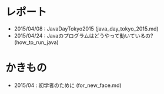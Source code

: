 # レポート
- 2015/04/08 : JavaDayTokyo2015 (java_day_tokyo_2015.md)
- 2015/04/24 : Javaのプログラムはどうやって動いているの? (how_to_run_java)

# かきもの
- 2015/04 : 初学者のために (for_new_face.md)
